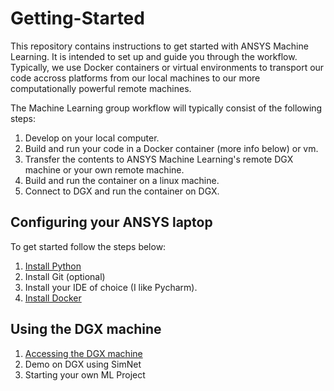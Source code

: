 # Getting-Started

This repository contains instructions to get started with ANSYS Machine Learning. It is intended to set up and guide
you through the workflow.
Typically, we use Docker containers or virtual environments to transport our code accross platforms from our local machines to our more computationally powerful remote machines.

The Machine Learning group workflow will typically consist of the following steps:
1. Develop on your local computer.
1. Build and run your code in a Docker container (more info below) or vm.
1. Transfer the contents to ANSYS Machine Learning's remote DGX machine or your own remote machine.
1. Build and run the container on a linux machine. 
1. Connect to DGX and run the container on DGX.

## Configuring your ANSYS laptop
To get started follow the steps below:
1. [Install Python](InstallingPython.md)
  1. Install Git (optional)
  1. Install your IDE of choice (I like Pycharm).
1. [Install Docker](InstallingDocker.md)

## Using the DGX machine
1. [Accessing the DGX machine](DGXStation.md)
1. Demo on DGX using SimNet
1. Starting your own ML Project


